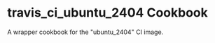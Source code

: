 travis_ci_ubuntu_2404 Cookbook
=========================

A wrapper cookbook for the "ubuntu_2404" CI image.